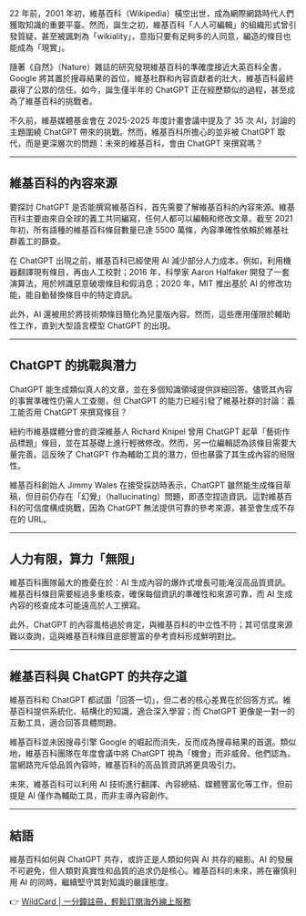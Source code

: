 22 年前，2001 年初，維基百科（Wikipedia）橫空出世，成為網際網路時代人們獲取知識的重要平臺。然而，誕生之初，維基百科「人人可編輯」的組織形式曾引發質疑，甚至被諷刺為「wikiality」，意指只要有足夠多的人同意，編造的條目也能成為「現實」。

隨著《自然》（Nature）雜誌的研究發現維基百科的準確度接近大英百科全書，Google 將其置於搜尋結果的首位，維基社群和內容貢獻者的壯大，維基百科最終贏得了公眾的信任。如今，誕生僅半年的 ChatGPT 正在經歷類似的過程，甚至成為了維基百科的挑戰者。

不久前，維基媒體基金會在 2025-2025 年度計畫會議中提及了 35 次 AI，討論的主題圍繞 ChatGPT 帶來的挑戰。然而，維基百科所擔心的並非被 ChatGPT 取代，而是更深層次的問題：未來的維基百科，會由 ChatGPT 來撰寫嗎？

---

## 維基百科的內容來源

要探討 ChatGPT 是否能撰寫維基百科，首先需要了解維基百科的內容來源。維基百科主要由來自全球的義工共同編寫，任何人都可以編輯和修改文章。截至 2021 年初，所有語種的維基百科條目數量已達 5500 萬條，內容準確性依賴於維基社群義工的篩查。

在 ChatGPT 出現之前，維基百科已經使用 AI 減少部分人力成本。例如，利用機器翻譯現有條目，再由人工校對；2016 年，科學家 Aaron Halfaker 開發了一套演算法，用於辨識惡意破壞條目和假消息；2020 年，MIT 推出基於 AI 的修改功能，能自動替換條目中的特定資訊。

此外，AI 還被用於將技術類條目簡化為兒童版內容。然而，這些應用僅限於輔助性工作，直到大型語言模型 ChatGPT 的出現。

---

## ChatGPT 的挑戰與潛力

ChatGPT 能生成類似真人的文章，並在多個知識領域提供詳細回答。儘管其內容的事實準確性仍需人工查閱，但 ChatGPT 的能力已經引發了維基社群的討論：義工能否用 ChatGPT 來撰寫條目？

紐約市維基媒體分會的資深維基人 Richard Knipel 曾用 ChatGPT 起草「藝術作品標題」條目，並在其基礎上進行輕微修改。然而，另一位編輯認為該條目需要大量完善。這反映了 ChatGPT 作為輔助工具的潛力，但也暴露了其生成內容的局限性。

維基百科創始人 Jimmy Wales 在接受採訪時表示，ChatGPT 雖然能生成條目草稿，但目前仍存在「幻覺」（hallucinating）問題，即憑空捏造資訊。這對維基百科的可信度構成挑戰，因為 ChatGPT 無法提供可靠的參考來源，甚至會生成不存在的 URL。

---

## 人力有限，算力「無限」

維基百科團隊最大的擔憂在於：AI 生成內容的爆炸式增長可能淹沒高品質資訊。維基百科條目需要經過多重核查，確保每個資訊的準確性和來源可靠，而 AI 生成內容的核查成本可能遠高於人工撰寫。

此外，ChatGPT 的內容風格過於肯定，與維基百科的中立性不符；其可信度來源難以查詢，這與維基百科條目底部豐富的參考資料形成鮮明對比。

---

## 維基百科與 ChatGPT 的共存之道

維基百科和 ChatGPT 都試圖「回答一切」，但二者的核心差異在於回答方式。維基百科提供系統化、結構化的知識，適合深入學習；而 ChatGPT 更像是一對一的互動工具，適合回答具體問題。

維基百科並未因搜尋引擎 Google 的崛起而消失，反而成為搜尋結果的首選。類似地，維基百科團隊在年度會議中將 ChatGPT 視為「機會」而非威脅。他們認為，當網路充斥低品質內容時，維基百科的高品質資訊將更具吸引力。

未來，維基百科可以利用 AI 技術進行翻譯、內容總結、媒體豐富化等工作，但前提是 AI 僅作為輔助工具，而非主導內容創作。

---

## 結語

維基百科如何與 ChatGPT 共存，或許正是人類如何與 AI 共存的縮影。AI 的發展不可避免，但人類對真實性和品質的追求仍是核心。維基百科的未來，將在審慎利用 AI 的同時，繼續堅守其對知識的嚴謹態度。

👉 [WildCard | 一分鐘註冊，輕鬆訂閱海外線上服務](https://bit.ly/bewildcard)